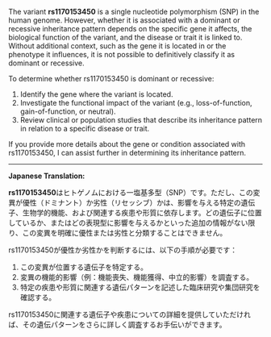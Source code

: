 The variant **rs1170153450** is a single nucleotide polymorphism (SNP) in the human genome. However, whether it is associated with a dominant or recessive inheritance pattern depends on the specific gene it affects, the biological function of the variant, and the disease or trait it is linked to. Without additional context, such as the gene it is located in or the phenotype it influences, it is not possible to definitively classify it as dominant or recessive.

To determine whether rs1170153450 is dominant or recessive:
1. Identify the gene where the variant is located.
2. Investigate the functional impact of the variant (e.g., loss-of-function, gain-of-function, or neutral).
3. Review clinical or population studies that describe its inheritance pattern in relation to a specific disease or trait.

If you provide more details about the gene or condition associated with rs1170153450, I can assist further in determining its inheritance pattern.

---

**Japanese Translation:**

**rs1170153450**はヒトゲノムにおける一塩基多型（SNP）です。ただし、この変異が優性（ドミナント）か劣性（リセッシブ）かは、影響を与える特定の遺伝子、生物学的機能、および関連する疾患や形質に依存します。どの遺伝子に位置しているか、またはどの表現型に影響を与えるかといった追加の情報がない限り、この変異を明確に優性または劣性と分類することはできません。

rs1170153450が優性か劣性かを判断するには、以下の手順が必要です：
1. この変異が位置する遺伝子を特定する。
2. 変異の機能的影響（例：機能喪失、機能獲得、中立的影響）を調査する。
3. 特定の疾患や形質に関連する遺伝パターンを記述した臨床研究や集団研究を確認する。

rs1170153450に関連する遺伝子や疾患についての詳細を提供していただければ、その遺伝パターンをさらに詳しく調査するお手伝いができます。